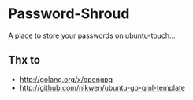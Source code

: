 # Password-Shroud

A place to store your passwords on ubuntu-touch...

## Thx to

* http://golang.org/x/opengpg
* http://github.com/nikwen/ubuntu-go-qml-template

